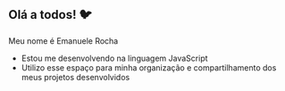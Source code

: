 ## Olá a todos! 🐦

Meu nome é Emanuele Rocha
- Estou me desenvolvendo na linguagem JavaScript
- Utilizo esse espaço para minha organização e compartilhamento dos meus projetos desenvolvidos 
